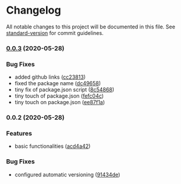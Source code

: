 # Changelog

All notable changes to this project will be documented in this file. See [standard-version](https://github.com/conventional-changelog/standard-version) for commit guidelines.

### [0.0.3](https://github.com/marvintau/schema/compare/v0.0.2...v0.0.3) (2020-05-28)


### Bug Fixes

* added github links ([cc23813](https://github.com/marvintau/schema/commit/cc238133b528dadba827f2214942156ace158062))
* fixed the package name ([dc49658](https://github.com/marvintau/schema/commit/dc49658f21ca66fbb6a853f18512fb0d19d2f560))
* tiny fix of package.json script ([8c54868](https://github.com/marvintau/schema/commit/8c548682dd25dd2a30af10123f7eb628921099ba))
* tiny touch of package.json ([fefc04c](https://github.com/marvintau/schema/commit/fefc04cdc55f2d406eb75d04e31c645cd8d82cba))
* tiny touch on package.json ([ee87f1a](https://github.com/marvintau/schema/commit/ee87f1a74740dfd65c23c06905772573729842e0))

### 0.0.2 (2020-05-28)


### Features

* basic functionalities ([acd4a42](https://github.com/marvintau/schema/commit/acd4a42c44e07f95b4e33a48527ca79103d235ef))


### Bug Fixes

* configured automatic versioning ([91434de](https://github.com/marvintau/schema/commit/91434de1691f5f1870c282c53abb6012d101b47b))
